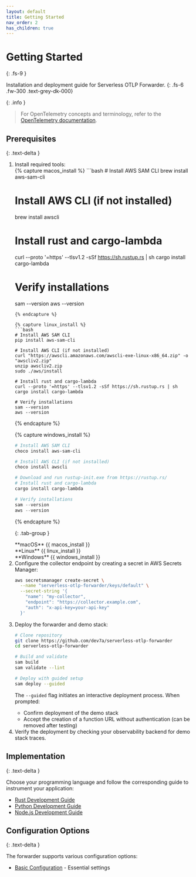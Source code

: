 ```yaml
---
layout: default
title: Getting Started
nav_order: 2
has_children: true
---
```


# Getting Started
{: .fs-9 }

Installation and deployment guide for Serverless OTLP Forwarder.
{: .fs-6 .fw-300 .text-grey-dk-000}

{: .info }
> For OpenTelemetry concepts and terminology, refer to the [OpenTelemetry documentation](https://opentelemetry.io/docs/).

## Prerequisites
{: .text-delta }
<ol>
<li>Install required tools:

<div class="code-example" markdown="1">
{% capture macos_install %}
```bash
# Install AWS SAM CLI
brew install aws-sam-cli

# Install AWS CLI (if not installed)
brew install awscli

# Install rust and cargo-lambda
curl --proto '=https' --tlsv1.2 -sSf https://sh.rustup.rs | sh
cargo install cargo-lambda

# Verify installations
sam --version
aws --version
```
{% endcapture %}

{% capture linux_install %}
```bash
# Install AWS SAM CLI
pip install aws-sam-cli

# Install AWS CLI (if not installed)
curl "https://awscli.amazonaws.com/awscli-exe-linux-x86_64.zip" -o "awscliv2.zip"
unzip awscliv2.zip
sudo ./aws/install

# Install rust and cargo-lambda
curl --proto '=https' --tlsv1.2 -sSf https://sh.rustup.rs | sh
cargo install cargo-lambda

# Verify installations
sam --version
aws --version
```
{% endcapture %}

{% capture windows_install %}
```powershell
# Install AWS SAM CLI
choco install aws-sam-cli

# Install AWS CLI (if not installed)
choco install awscli

# Download and run rustup-init.exe from https://rustup.rs/
# Install rust and cargo-lambda
cargo install cargo-lambda

# Verify installations
sam --version
aws --version
```
{% endcapture %}

{: .tab-group }
<div class="tab macos active" markdown="1">
**macOS**
{{ macos_install }}
</div>
<div class="tab linux" markdown="1">
**Linux**
{{ linux_install }}
</div>
<div class="tab windows" markdown="1">
**Windows**
{{ windows_install }}
</div>
</div>
</li>

<li markdown="1">
Configure the collector endpoint by creating a secret in AWS Secrets Manager:

```bash
aws secretsmanager create-secret \
  --name "serverless-otlp-forwarder/keys/default" \
  --secret-string '{
    "name": "my-collector",
    "endpoint": "https://collector.example.com",
    "auth": "x-api-key=your-api-key"
  }'
```
</li>

<li markdown="1">
Deploy the forwarder and demo stack:

```bash
# Clone repository
git clone https://github.com/dev7a/serverless-otlp-forwarder
cd serverless-otlp-forwarder

# Build and validate
sam build
sam validate --lint

# Deploy with guided setup
sam deploy --guided
```

The `--guided` flag initiates an interactive deployment process. When prompted:
- Confirm deployment of the demo stack
- Accept the creation of a function URL without authentication (can be removed after testing)
</li>

<li>Verify the deployment by checking your observability backend for demo stack traces.</li>
</ol>

## Implementation
{: .text-delta }

Choose your programming language and follow the corresponding guide to instrument your application:

- <i class="devicon-rust-plain colored"></i> [Rust Development Guide](../languages/rust)
- <i class="devicon-python-plain colored"></i> [Python Development Guide](../languages/python)
- <i class="devicon-nodejs-plain colored"></i> [Node.js Development Guide](../languages/nodejs)

## Configuration Options
{: .text-delta }

The forwarder supports various configuration options:
- [Basic Configuration](configuration) - Essential settings

